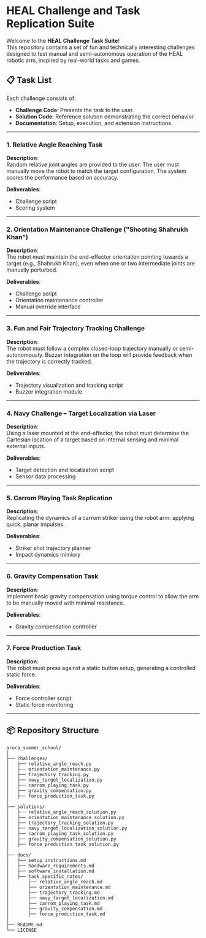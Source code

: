 # HEAL Challenge and Task Replication Suite

Welcome to the **HEAL Challenge Task Suite**!  
This repository contains a set of fun and technically interesting challenges designed to test manual and semi-autonomous operation of the HEAL robotic arm, inspired by real-world tasks and games.

## 📋 Task List

Each challenge consists of:
- **Challenge Code**: Presents the task to the user.
- **Solution Code**: Reference solution demonstrating the correct behavior.
- **Documentation**: Setup, execution, and extension instructions.

---

### 1. Relative Angle Reaching Task

**Description**:  
Random relative joint angles are provided to the user. The user must manually move the robot to match the target configuration. The system scores the performance based on accuracy.

**Deliverables**:
- Challenge script
- Scoring system

---

### 2. Orientation Maintenance Challenge ("Shooting Shahrukh Khan")

**Description**:  
The robot must maintain the end-effector orientation pointing towards a target (e.g., Shahrukh Khan), even when one or two intermediate joints are manually perturbed.

**Deliverables**:
- Challenge script
- Orientation maintenance controller
- Manual override interface

---

### 3. Fun and Fair Trajectory Tracking Challenge

**Description**:  
The robot must follow a complex closed-loop trajectory manually or semi-autonomously. Buzzer integration on the loop will provide feedback when the trajectory is correctly tracked.

**Deliverables**:
- Trajectory visualization and tracking script
- Buzzer integration module

---

### 4. Navy Challenge – Target Localization via Laser

**Description**:  
Using a laser mounted at the end-effector, the robot must determine the Cartesian location of a target based on internal sensing and minimal external inputs.

**Deliverables**:
- Target detection and localization script
- Sensor data processing

---

### 5. Carrom Playing Task Replication

**Description**:  
Replicating the dynamics of a carrom striker using the robot arm: applying quick, planar impulses.

**Deliverables**:
- Striker shot trajectory planner
- Impact dynamics mimicry

---

### 6. Gravity Compensation Task

**Description**:  
Implement basic gravity compensation using torque control to allow the arm to be manually moved with minimal resistance.

**Deliverables**:
- Gravity compensation controller

---

### 7. Force Production Task

**Description**:  
The robot must press against a static button setup, generating a controlled static force.

**Deliverables**:
- Force controller script
- Static force monitoring

---

## 📦 Repository Structure

```plaintext
arora_summer_school/
│
├── challenges/
│   ├── relative_angle_reach.py
│   ├── orientation_maintenance.py
│   ├── trajectory_tracking.py
│   ├── navy_target_localization.py
│   ├── carrom_playing_task.py
│   ├── gravity_compensation.py
│   ├── force_production_task.py
│
├── solutions/
│   ├── relative_angle_reach_solution.py
│   ├── orientation_maintenance_solution.py
│   ├── trajectory_tracking_solution.py
│   ├── navy_target_localization_solution.py
│   ├── carrom_playing_task_solution.py
│   ├── gravity_compensation_solution.py
│   ├── force_production_task_solution.py
│
├── docs/
│   ├── setup_instructions.md
│   ├── hardware_requirements.md
│   ├── software_installation.md
│   ├── task_specific_notes/
│       ├── relative_angle_reach.md
│       ├── orientation_maintenance.md
│       ├── trajectory_tracking.md
│       ├── navy_target_localization.md
│       ├── carrom_playing_task.md
│       ├── gravity_compensation.md
│       ├── force_production_task.md
│
├── README.md
└── LICENSE
